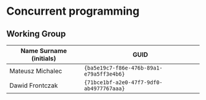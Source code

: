 # Concurrent programming

## Working Group

| Name Surname (initials) | GUID                                     |
| ----------------------- | ---------------------------------------- |
| Mateusz Michalec        | `{ba5e19c7-f86e-476b-89a1-e79a5ff3e4b6}` |
| Dawid Frontczak         | `{71bce1bf-a2e0-47f7-9df0-ab4977767aaa}` |
